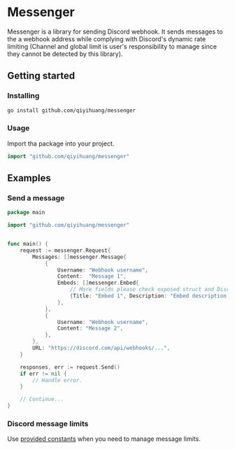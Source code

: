 # Messenger

Messenger is a library for sending Discord webhook. It sends messages to the a webhook address while complying with Discord's dynamic rate limiting (Channel and global limit is user's responsibility to manage since they cannot be detected by this library).

## Getting started

### Installing

```bash
go install github.com/qiyihuang/messenger
```

### Usage

Import tha package into your project.

```go
import "github.com/qiyihuang/messenger"
```

## Examples

### Send a message

```go
package main

import "github.com/qiyihuang/messenger"


func main() {
    request := messenger.Request{
        Messages: []messenger.Message{
            {
                Username: "Webhook username",
                Content:  "Message 1",
                Embeds: []messenger.Embed{
                    // More fields please check exposed struct and Discord API
                    {Title: "Embed 1", Description: "Embed description 1"},
                },
            },
            {
                Username: "Webhook username",
                Content: "Message 2",
            },
        },
        URL: "https://discord.com/api/webhooks/...",
    }

    responses, err := request.Send()
    if err != nil {
        // Handle error.
    }

    // Continue...
}
```

### Discord message limits

Use [provided constants](https://pkg.go.dev/github.com/qiyihuang/messenger#pkg-constants) when you need to manage message limits.
